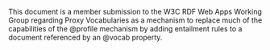 This document is a member submission to the W3C RDF Web Apps Working Group regarding Proxy Vocabularies as a mechanism to replace much of the capabilities of the @profile mechanism by adding entailment rules to a document referenced by an @vocab property.